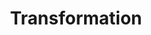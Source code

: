---
layout: game
title: "Transformation"
alt_title: "Transformation V2"
platform: "Unity"
language: "C#"
permalink: /programming/games/transformation_v2.html
has_itch_link: "Yes"
project_image: "/assets/images/programming/transformation.png"
project_image_2: "/assets/images/programming/transformation_v2.png"
project_blurb: "Transformation was a game developed for the Chillennium 2018 Game Jam based on the \"Transformation\" theme. In this game, the premise is that the player is a part of a special weapons project designed to create super humans. The player eventually becomes aware of this and solicits help from a friend, another test subject, to escape the program. The player must fight past enemies to escape the program and will either transform into a better person or into the monster that the program intended to create depending on the actions of the player."
roles: "Level design, gameplay design, sound effects, level design, storyboarding, UI design, event scripting"
platform_support: "Windows 10"
controls: "Mouse left click to attack, Arrow Keys or WASD to move, (Optional) Xbox controller: Joystick to move, A to attack."
requires_privileges: "No"
actively_developing: "No"
what_i_learned: "I learned about importing 3D models with rigging in them, moving the 3D animated models, and how to follow the player. I also learned about the graphical limitations of Unity and how to work with these limitations when we hit a point where Unity could not render the graphics correctly due to an excessively detailed model in the scene."
---